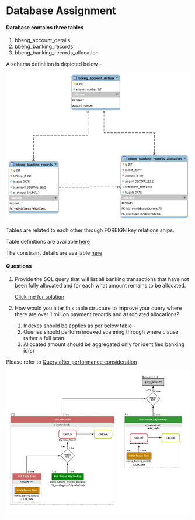 # Database Assignment

#### Database contains three tables

1. bbeng_account_details
2. bbeng_banking_records
3. bbeng_banking_records_allocation

A schema definition is depicted below -

![EER Diagram](BlueOak-Database-Design.png)

Tables are related to each other through FOREIGN key relations ships.

Table definitions are available [here](https://github.com/dhananjaysinghsengar/Blueoak/blob/master/database-asignment/BlueOak-create-table.sql)

The constraint details are available [here](https://github.com/dhananjaysinghsengar/Blueoak/blob/master/database-asignment/BlueOak-constraints.sql)

#### Questions

1. Provide the SQL query that will list all banking transactions that have not been fully allocated and for each what amount remains to be allocated.

   [Click me for solution](https://github.com/dhananjaysinghsengar/Blueoak/blob/master/database-asignment/BlueOak-select.sql)

1. How would you alter this table structure to improve your query where there are over 1 million payment records and associated allocations?
   1. Indexes should be applies as per below table -
   2. Queries should perform indexed scanning through where clause rather a full scan
   3. Allocated amount should be aggregated only for identified banking id(s)

Please refer to [Query after performance consideration ](https://github.com/dhananjaysinghsengar/Blueoak/blob/master/database-asignment/BlueOak-select.sql)

![Execution Plan](Exexution%20Plan.png)
